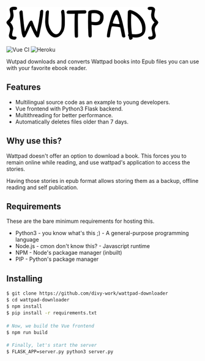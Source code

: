 ![alt text](./public/logo.png "Wutpad logo")

![Vue CI](https://github.com/divy-work/wattpad-downloader/workflows/Vue%20CI/badge.svg)
![Heroku](https://heroku-badge.herokuapp.com/?app=wutpad)

Wutpad downloads and converts Wattpad books into Epub files you can use
with your favorite ebook reader.

## Features

* Multilingual source code as an example to young developers.
* Vue frontend with Python3 Flask backend.
* Multithreading for better performance.
* Automatically deletes files older than 7 days.

## Why use this?
Wattpad doesn't offer an option to download a book. This forces you to remain
online while reading, and use wattpad's application to access the stories.

Having those stories in epub format allows storing them as a backup, offline
reading and self publication.

## Requirements

These are the bare minimum requirements for hosting this.
* Python3 - you know what's this ;) - A general-purpose programming language
* Node.js - cmon don't know this? - Javascript runtime
* NPM - Node's packagae manager (inbuilt)
* PIP - Python's package manager

## Installing

```bash
$ git clone https://github.com/divy-work/wattpad-downloader
$ cd wattpad-downloader
$ npm install
$ pip install -r requirements.txt

# Now, we build the Vue frontend
$ npm run build

# Finally, let's start the server
$ FLASK_APP=server.py python3 server.py
```
